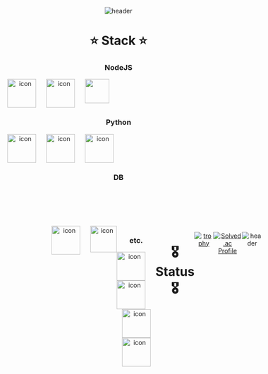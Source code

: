 <div align="center">

<!-- ### Hi there 👋 -->

![header](https://capsule-render.vercel.app/api?type=waving&color=timeGradient&text=Hello_World&animation=scaleIn )






# ⭐️ Stack ⭐️

### NodeJS
<div style="display: flex;"><img src="https://techstack-generator.vercel.app/js-icon.svg" alt="icon" width="65" style="width: 65px; height: 65px; margin-right: 23px; margin-bottom: 0px;" /><img src="https://techstack-generator.vercel.app/ts-icon.svg" alt="icon" width="65" style="width: 65px; height: 65px; margin-right: 23px; margin-bottom: 0px;" />
<img src="https://user-images.githubusercontent.com/13108166/32161516-25ee8a3c-bd56-11e7-9d49-76faed577e1a.png" width="55px" /></div>

### Python
<div style="display: flex;"><img src="https://techstack-generator.vercel.app/python-icon.svg" alt="icon" width="65" style="width: 65px; height: 65px; margin-right: 23px; margin-bottom: 0px;" /><img src="https://techstack-generator.vercel.app/django-icon.svg" alt="icon" width="65" style="width: 65px; height: 65px; margin-right: 23px; margin-bottom: 0px;" /><img src="https://techstack-generator.vercel.app/restapi-icon.svg" alt="icon" width="65" style="width: 65px; height: 65px; margin-right: 0px; margin-bottom: 0px;" /></div>

### DB
<div style="display: flex; margin: 100px;"><img src="https://techstack-generator.vercel.app/mysql-icon.svg" alt="icon" width="65" style="width: 65px; height: 65px; margin-right: 23px; margin-bottom: 10px;" /> <img src="https://camo.githubusercontent.com/c208789cfe0e64cd8e39a3ed1f7e7a04e26e18132bd0dcd510f42a17ac8a3984/68747470733a2f2f63646e342e69636f6e66696e6465722e636f6d2f646174612f69636f6e732f72656469732d322f313435312f556e7469746c65642d322d3531322e706e67" alt="icon" width="60px" /><div>

### etc.
<img src="https://techstack-generator.vercel.app/docker-icon.svg" alt="icon" width="65" style="width: 65px; height: 65px; margin-right: 23px; margin-bottom: 0px;" /><img src="https://techstack-generator.vercel.app/jest-icon.svg" alt="icon" width="65" style="width: 65px; height: 65px; margin-right: 23px; margin-bottom: 0px;" /><img src="https://techstack-generator.vercel.app/react-icon.svg" alt="icon" width="65" style="width: 65px; height: 65px; margin-right: 0px; margin-bottom: 0px;" />
<img src="https://techstack-generator.vercel.app/cpp-icon.svg" alt="icon" width="65" style="width: 65px; height: 65px; margin-right: 0px; margin-bottom: 0px;" />
</div>


# 🎖 Status 🎖

[![trophy](https://github-profile-trophy.vercel.app/?username=blingblin-g&row=1&column=5)](https://github.com/ryo-ma/github-profile-trophy)

<!-- [![blingblin-g's GitHub stats](https://github-readme-stats.vercel.app/api?username=blingblin-g)](https://github.com/anuraghazra/github-readme-stats) -->

[![Solved.ac Profile](http://mazassumnida.wtf/api/v2/generate_badge?boj=psycheros)](https://solved.ac/psycheros/)

<!-- [![GitHub Streak](https://github-readme-streak-stats.herokuapp.com/?user=blingblin-g)](https://git.io/streak-stats) -->



<!-- [![blingblin-g's github stats](https://github-readme-stats.vercel.app/api/top-langs/?username=blingblin-g&show_icons=true&hide_border=true&title_color=004386&icon_color=004386&layout=compact)](https://github.com/blingblin-g) -->





<!-- ### Intro -->

<!-- **blingblin-g/blingblin-g** is a ✨ _special_ ✨ repository because its `README.md` (this file) appears on your GitHub profile.

Here are some ideas to get you started:
 -->
<!-- - 🔭 I’m currently learning on ... `42SEOUL` -->
<!-- -🌱 I’m currently learning ... `WEB` -->
<!-- - 👯 I’m looking to collaborate on ... -->
<!-- - 🤔 I’m looking for help with ... -->
<!-- - 💬 Ask me about ... -->
<!-- - 📫 How to reach me: ... `luvbliny@gmail.com` -->
<!-- - 😄 Pronouns: ... -->
<!-- - ⚡ Fun fact: ... -->


![header](https://capsule-render.vercel.app/api?type=waving&section=footer)

</div>
